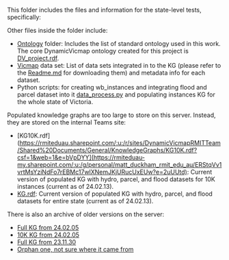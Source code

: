 ﻿This folder includes the files and information for the state-level tests, specifically: 


Other files inside the folder include:
- [Ontology](Ontology/) folder: Includes the list of standard ontology used in this work. The core DynamicVicmap ontology created for this project is [DV_project.rdf](Ontology/DV_project.rdf).
- [Vicmap](VicmapDatasets/) data set: List of data sets integrated in to the KG (please refer to the [Readme.md](../README.md) for downloading them) and metadata info for each dataset.
- Python scripts: for creating wb_instances and integrating flood and parcel dataset into it [data_process.py](data_process.py) and populating instances KG for the whole state of Victoria. 


Populated knowledge graphs are too large to store on this server. Instead, they are stored on the internal Teams site:
- [KG10K.rdf](https://rmiteduau.sharepoint.com/:u:/r/sites/DynamicVicmapRMITTeam/Shared%20Documents/General/KnowledgeGraphs/KG10K.rdf?csf=1&web=1&e=bVpDYY](https://rmiteduau-my.sharepoint.com/:u:/g/personal/matt_duckham_rmit_edu_au/ERStqVv1vrtMsYziNdFo7rEBMc17wlXNemJKjURucUxEUw?e=2uUUtd): Current version of populated KG with hydro, parcel, and flood datasets for 10K instances (current as of 24.02.13).
- [KG.rdf](https://rmiteduau.sharepoint.com/:u:/r/sites/DynamicVicmapRMITTeam/Shared%20Documents/General/KnowledgeGraphs/KG.rdf?csf=1&web=1&e=dJsJS6): Current version of populated KG with hydro, parcel, and flood datasets for entire state (current as of 24.02.13).

There is also an archive of older versions on the server:

- [Full KG from 24.02.05](https://rmiteduau.sharepoint.com/:u:/r/sites/DynamicVicmapRMITTeam/Shared%20Documents/General/KnowledgeGraphs/KG.240205.rdf?csf=1&web=1&e=2dZdbC)
- [10K KG from 24.02.05](https://rmiteduau.sharepoint.com/:u:/r/sites/DynamicVicmapRMITTeam/Shared%20Documents/General/KnowledgeGraphs/KG10K.240205.rdf?csf=1&web=1&e=welwRn)
- [Full KG from 23.11.30](https://rmiteduau.sharepoint.com/:u:/r/sites/DynamicVicmapRMITTeam/Shared%20Documents/General/KnowledgeGraphs/KG.231130.rdf?csf=1&web=1&e=kTeHQ6)
- [Orphan one, not sure where it came from](https://rmiteduau.sharepoint.com/:u:/r/sites/DynamicVicmapRMITTeam/Shared%20Documents/General/KnowledgeGraphs/KG-unknown.orphan.rdf?csf=1&web=1&e=LzN92K)
